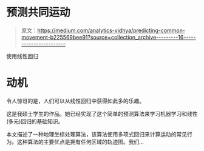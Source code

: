 # 预测共同运动

> 原文：<https://medium.com/analytics-vidhya/predicting-common-movement-b225569bee91?source=collection_archive---------16----------------------->

使用线性回归

# 动机

令人惊讶的是，人们可以从线性回归中获得如此多的乐趣。

这是我硕士学生的作品。她已经实现了这个简单的预测算法来学习机器学习和线性(多元)回归的基础知识。

本文描述了一种地理坐标处理算法，该算法使用多项式回归来计算运动的常见行为。这种算法的主要优点是拥有任何区域的轨迹图。我们…